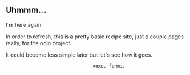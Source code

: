 ## Uhmmm...

I'm here again.

In order to refresh, this is a pretty basic recipe site, just a couple pages really, for the odin project.

It could become less simple later but let's see how it goes.



                                    xoxo, funmi.